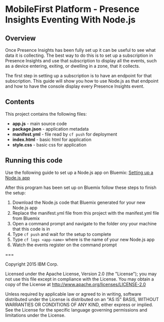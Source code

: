 # MobileFirst Platform - Presence Insights Eventing With Node.js

## Overview

Once Presence Insights has been fully set up it can be useful to see what data it is collecting. The best way to do this is to set up a subscription in Presence Insights and use that subscription to display all the events, such as a device entering, exiting, or dwelling in a zone, that it collects.

The first step in setting up a subscription is to have an endpoint for that subscription. This guide will show you how to use Node.js as that endpoint and how to have the console display every Presence Insights event.

## Contents

This project contains the following files:

* **app.js** - main source code
* **package.json** - application metadata
* **manifest.yml** - file read by `cf push` for deployment
* **index.html** - basic html for application
* **style.css** - basic css for application

## Running this code

Use the following guide to set up a Node.js app on Bluemix: [Setting up a Node.js app](https://www.ng.bluemix.net/docs/starters/nodejs/index.html)

After this program has been set up on Bluemix follow these steps to finish the setup:

1. Download the Node.js code that Bluemix generated for your new Node.js app
2. Replace the manifest.yml file from this project with the manifest.yml file from Bluemix
3. Open a command prompt and navigate to the folder ony your machine that this code is in
4. Type `cf push` and wait for the setup to complete
5. Type `cf logs <app-name>` where **<app-name>** is the name of your new Node.js app
6. Watch the events register on the command prompt

===

Copyright 2015 IBM Corp.

Licensed under the Apache License, Version 2.0 (the "License"); you may not use this file except in compliance with the License. You may obtain a copy of the License at http://www.apache.org/licenses/LICENSE-2.0 

Unless required by applicable law or agreed to in writing, software distributed under the License is distributed on an "AS IS" BASIS, WITHOUT WARRANTIES OR CONDITIONS OF ANY KIND, either express or implied. See the License for the specific language governing permissions and limitations under the License.
